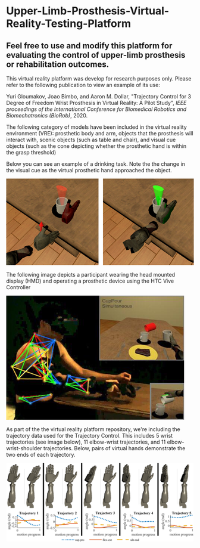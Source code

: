 # Upper-Limb-Prosthesis-Virtual-Reality-Testing-Platform
## Feel free to use and modify this platform for evaluating the control of upper-limb prosthesis or rehabilitation outcomes.

This virtual reality platform was develop for research purposes only. Please refer to the following publication to view an example of its use:

Yuri Gloumakov, Joao Bimbo, and Aaron M. Dollar, "Trajectory Control for 3 Degree of Freedom Wrist Prosthesis in Virtual Reality: A Pilot Study", *IEEE proceedings of the International Conference for Biomedical Robotics and Biomechatronics (BioRob)*, 2020.


The following category of models have been included in the virtual reality environment (VRE): prosthetic body and arm, objects that the prosthesis will interact with, scenic objects (such as table and chair), and visual cue objects (such as the cone depicting whether the prosthetic hand is within the grasp threshold)

Below you can see an example of a drinking task. Note the the change in the visual cue as the virtual prosthetic hand approached the object.

![alt text](https://github.com/ygCoder/Upper-Limb-Prosthesis-Virtual-Reality-Testing-Platform/blob/main/VR_reach_crop.png "VRE example")


The following image depicts a participant wearing the head mounted display (HMD) and operating a prosthetic device using the HTC Vive Controller

![alt text](https://github.com/ygCoder/Upper-Limb-Prosthesis-Virtual-Reality-Testing-Platform/blob/main/splash2.jpg "Participant Figure")


As part of the the virtual reality platform repository, we're including the trajectory data used for the Trajectory Control. This includes 5 wrist trajectories (see image below), 11 elbow-wrist trajectories, and 11 elbow-wrist-shoulder trajectories. Below, pairs of virtual hands demonstrate the two ends of each trajectory.

![alt text](https://github.com/ygCoder/Upper-Limb-Prosthesis-Virtual-Reality-Testing-Platform/blob/main/traj_wrist_v3.png "Participant Figure")
